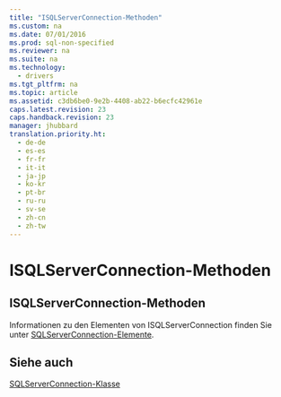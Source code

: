 ```yaml
---
title: "ISQLServerConnection-Methoden"
ms.custom: na
ms.date: 07/01/2016
ms.prod: sql-non-specified
ms.reviewer: na
ms.suite: na
ms.technology: 
  - drivers
ms.tgt_pltfrm: na
ms.topic: article
ms.assetid: c3db6be0-9e2b-4408-ab22-b6ecfc42961e
caps.latest.revision: 23
caps.handback.revision: 23
manager: jhubbard
translation.priority.ht: 
  - de-de
  - es-es
  - fr-fr
  - it-it
  - ja-jp
  - ko-kr
  - pt-br
  - ru-ru
  - sv-se
  - zh-cn
  - zh-tw
---
```

# ISQLServerConnection-Methoden
    
## ISQLServerConnection\-Methoden  
 Informationen zu den Elementen von ISQLServerConnection finden Sie unter [SQLServerConnection-Elemente](../content/SQLServerConnection-Members.md).  
  
## Siehe auch  
 [SQLServerConnection-Klasse](../content/SQLServerConnection-Class.md)  
  
  